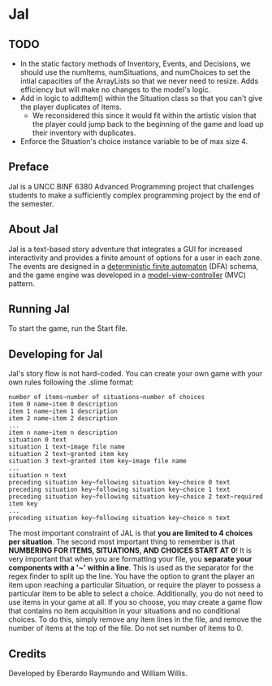 # Jal

## TODO
- In the static factory methods of Inventory, Events, and Decisions, we should use the numItems, numSituations, and numChoices to set the intial capacities of the ArrayLists so that we never need to resize. Adds efficiency but will make no changes to the model's logic.
- Add in logic to addItem() within the Situation class so that you can't give the player duplicates of items.
  - We reconsidered this since it would fit within the artistic vision that the player could jump back to the beginning of the game 
    and load up their inventory with duplicates.
- Enforce the Situation's choice instance variable to be of max size 4.
## Preface
Jal is a UNCC BINF 6380 Advanced Programming project that challenges students to make a sufficiently complex programming project by the end of the semester. 

## About Jal
Jal is a text-based story adventure that integrates a GUI for increased interactivity and provides a finite amount of options for a user in each zone. The events are designed in a [deterministic finite automaton](https://en.wikipedia.org/wiki/Deterministic_finite_automaton) (DFA) schema, and the game engine was developed in a [model-view-controller](https://en.wikipedia.org/wiki/Model%E2%80%93view%E2%80%93controller) (MVC) pattern.

## Running Jal
To start the game, run the Start file.

## Developing for Jal
Jal's story flow is not hard-coded. You can create your own game with your own rules following the .slime format:

```
number of items~number of situations~number of choices
item 0 name~item 0 description
item 1 name~item 1 description
item 2 name~item 2 description
...
item n name~item n description
situation 0 text
situation 1 text~image file name
situation 2 text~granted item key
situation 3 text~granted item key~image file name
...
situation n text
preceding situation key~following situation key~choice 0 text
preceding situation key~following situation key~choice 1 text
preceding situation key~following situation key~choice 2 text~required item key
...
preceding situation key~following situation key~choice n text
```
The most important constraint of JAL is that **you are limited to 4 choices per situation**.
The second most important thing to remember is that **NUMBERING FOR ITEMS, SITUATIONS, AND CHOICES START AT 0**!
It is very important that when you are formatting your file, you **separate your components with a '~' within a line**. This is used as the separator for the regex finder to split up the line.
You have the option to grant the player an item upon reaching a particular Situation, or require the player to possess a particular item to be able to select a choice. Additionally, you do not need to use items in your game at all. If you so choose, you may create a game flow that contains no item acquisition in your situations and no conditional choices. To do this, simply remove any item lines in the file, and remove the number of items at the top of the file. Do not set number of items to 0.

## Credits
Developed by Eberardo Raymundo and William Willis.